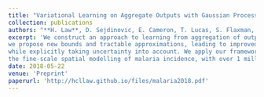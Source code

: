 ```yaml
---
title: "Variational Learning on Aggregate Outputs with Gaussian Processes"
collection: publications
authors: "**H. Law**, D. Sejdinovic, E. Cameron, T. Lucas, S. Flaxman, K. Battle, K. Fukimizu"
excerpt: 'We construct an approach to learning from aggregation of outputs based on variational learning with Gaussian processes. In particular, 
we propose new bounds and tractable approximations, leading to improved prediction accuracy and scalability to large datasets, 
while explicitly taking uncertainty into account. We apply our framework to a challenging and important problem, 
the fine-scale spatial modelling of malaria incidence, with over 1 million observations.'
date: 2018-05-22
venue: 'Preprint'
paperurl: 'http://hcllaw.github.io/files/malaria2018.pdf'
---
```

